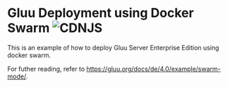 # Gluu Deployment using Docker Swarm ![CDNJS](https://img.shields.io/badge/UNDERCONSTRUCTION-red.svg?style=for-the-badge)

This is an example of how to deploy Gluu Server Enterprise Edition using docker swarm.

For futher reading, refer to https://gluu.org/docs/de/4.0/example/swarm-mode/.
